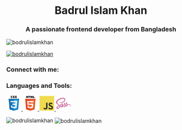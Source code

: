 <h1 align="center">Badrul Islam Khan</h1>
<h3 align="center">A passionate frontend developer from Bangladesh</h3>

<p align="left"> <img src="https://komarev.com/ghpvc/?username=bodrulislamkhan&label=Profile%20views&color=0e75b6&style=flat" alt="bodrulislamkhan" /> </p>

<p align="left"> <a href="https://github.com/ryo-ma/github-profile-trophy"><img src="https://github-profile-trophy.vercel.app/?username=bodrulislamkhan" alt="bodrulislamkhan" /></a> </p>

<h3 align="left">Connect with me:</h3>
<p align="left">
</p>

<h3 align="left">Languages and Tools:</h3>
<p align="left"> <a href="https://www.w3schools.com/css/" target="_blank" rel="noreferrer"> <img src="https://raw.githubusercontent.com/devicons/devicon/master/icons/css3/css3-original-wordmark.svg" alt="css3" width="40" height="40"/> </a> <a href="https://www.w3.org/html/" target="_blank" rel="noreferrer"> <img src="https://raw.githubusercontent.com/devicons/devicon/master/icons/html5/html5-original-wordmark.svg" alt="html5" width="40" height="40"/> </a> <a href="https://developer.mozilla.org/en-US/docs/Web/JavaScript" target="_blank" rel="noreferrer"> <img src="https://raw.githubusercontent.com/devicons/devicon/master/icons/javascript/javascript-original.svg" alt="javascript" width="40" height="40"/> </a> <a href="https://sass-lang.com" target="_blank" rel="noreferrer"> <img src="https://raw.githubusercontent.com/devicons/devicon/master/icons/sass/sass-original.svg" alt="sass" width="40" height="40"/> </a> </p>

<p><img align="left" src="https://github-readme-stats.vercel.app/api/top-langs?username=bodrulislamkhan&show_icons=true&locale=en&layout=compact" alt="bodrulislamkhan" /></p>

<p>&nbsp;<img align="center" src="https://github-readme-stats.vercel.app/api?username=bodrulislamkhan&show_icons=true&locale=en" alt="bodrulislamkhan" /></p>
